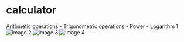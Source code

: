 # calculator
Arithmetic operations - Trigonometric operations - Power - Logarithm
1
![image](https://github.com/Nima-Shokri2005/calculator/assets/144952345/13ed794a-fd9d-4df5-bb5f-c10572d9e6f8)
2
![image](https://github.com/Nima-Shokri2005/calculator/assets/144952345/b01116ed-1326-429e-9694-049b50371597)
3
![image](https://github.com/Nima-Shokri2005/calculator/assets/144952345/70597a2f-d727-4a10-a813-e6ec3b3b1309)
4
